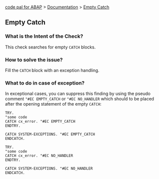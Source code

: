 [code pal for ABAP](../../README.md) > [Documentation](../check_documentation.md) > [Empty Catch](empty_catch.md)

## Empty Catch

### What is the Intent of the Check?

This check searches for empty `CATCH` blocks.

### How to solve the issue?

Fill the `CATCH` block with an exception handling.

### What to do in case of exception?

In exceptional cases, you can suppress this finding by using the pseudo comment `"#EC EMPTY_CATCH` or `"#EC NO_HANDLER` which should to be placed after the opening statement of the empty `CATCH`:

```abap
TRY.
"some code
CATCH cx_error. "#EC EMPTY_CATCH
ENDTRY.
```

```abap
CATCH SYSTEM-EXCEPTIONS. "#EC EMPTY_CATCH
ENDCATCH.
```

```abap
TRY.
"some code
CATCH cx_error. "#EC NO_HANDLER
ENDTRY.
```

```abap
CATCH SYSTEM-EXCEPTIONS. "#EC NO_HANDLER
ENDCATCH.
```
